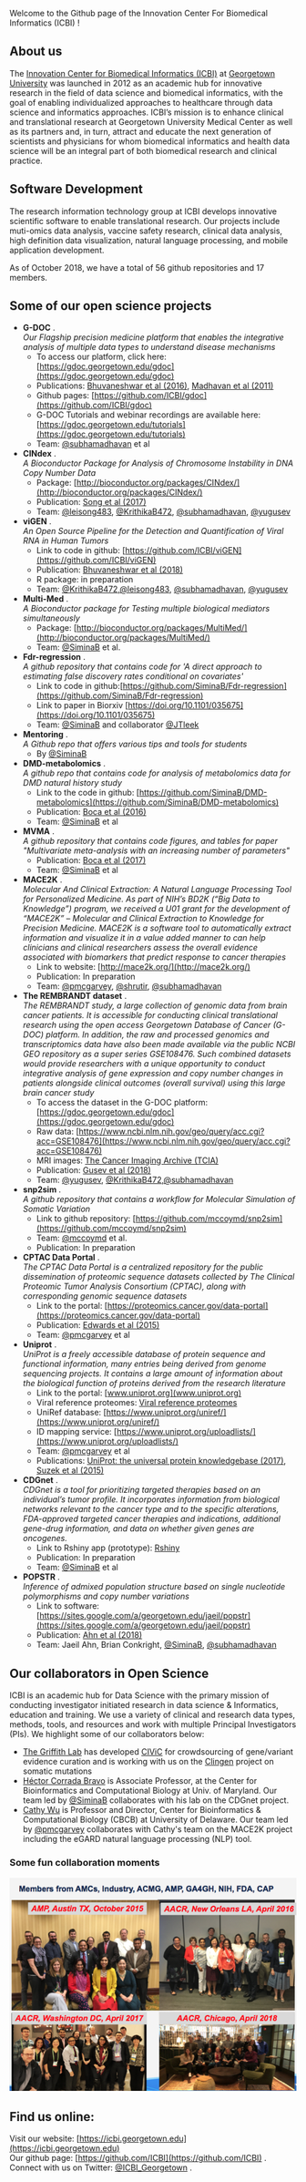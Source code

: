 
Welcome to the Github page of the Innovation Center For Biomedical Informatics (ICBI) !

## About us
The [Innovation Center for Biomedical Informatics (ICBI)](https://icbi.georgetown.edu) at [Georgetown University](https://lombardi.georgetown.edu/Biomedical-Informatics.html) was launched in 2012 as an academic hub for innovative research in the field of data science and biomedical informatics, with the goal of enabling individualized approaches to healthcare through data science and informatics approaches. ICBI’s mission is to enhance clinical and translational research at Georgetown University Medical Center as well as its partners and, in turn, attract and educate the next generation of scientists and physicians for whom biomedical informatics and health data science will be an integral part of both biomedical research and clinical practice. 

## Software Development
The research information technology group at ICBI develops innovative scientific software to enable translational research. Our projects include muti-omics data analysis, vaccine safety research, clinical data analysis, high definition data visualization, natural language processing, and mobile application development. 

As of October 2018, we have a total of 56 github repositories and 17 members. 

## Some of our open science projects
* **G-DOC** .  
*Our Flagship precision medicine platform that enables the integrative analysis of multiple data types to understand disease mechanisms* 
  * To access our platform, click here: [https://gdoc.georgetown.edu/gdoc](https://gdoc.georgetown.edu/gdoc)
  * Publications: [Bhuvaneshwar et al (2016)](https://www.ncbi.nlm.nih.gov/pubmed/27130330), [Madhavan et al (2011)](https://www.ncbi.nlm.nih.gov/pubmed/21969811)
  * Github pages: [https://github.com/ICBI/gdoc](https://github.com/ICBI/gdoc)
  * G-DOC Tutorials and webinar recordings are available here: [https://gdoc.georgetown.edu/tutorials](https://gdoc.georgetown.edu/tutorials)
  * Team: [@subhamadhavan](https://github.com/subhamadhavan) et al
* **CINdex** .  
  *A Bioconductor Package for Analysis of Chromosome Instability in DNA Copy Number Data* 
  * Package: [http://bioconductor.org/packages/CINdex/](http://bioconductor.org/packages/CINdex/)
  * Publication: [Song et al (2017)](https://www.ncbi.nlm.nih.gov/pubmed/29343938)
  * Team: [@leisong483](https://github.com/leisong483), [@KrithikaB472](https://github.com/KrithikaB472), [@subhamadhavan](https://github.com/subhamadhavan), [@yugusev](https://github.com/yugusev)
* **viGEN** .  
  *An Open Source Pipeline for the Detection and Quantification of Viral RNA in Human Tumors*
  * Link to code in github: [https://github.com/ICBI/viGEN](https://github.com/ICBI/viGEN)
  * Publication: [Bhuvaneshwar et al (2018)](https://www.ncbi.nlm.nih.gov/pubmed/29922260)
  * R package: in preparation
  * Team: [@KrithikaB472](https://github.com/KrithikaB472),[@leisong483](https://github.com/leisong483), [@subhamadhavan](https://github.com/subhamadhavan), [@yugusev](https://github.com/yugusev)
* **Multi-Med** .  
  *A Bioconductor package for Testing multiple biological mediators simultaneously*
  * Package: [http://bioconductor.org/packages/MultiMed/](http://bioconductor.org/packages/MultiMed/)
  * Team: [@SiminaB](https://github.com/SiminaB) et al.
* **Fdr-regression** .  
  *A github repository that contains code for 'A direct approach to estimating false discovery rates conditional on covariates'*
  * Link to code in github:[https://github.com/SiminaB/Fdr-regression](https://github.com/SiminaB/Fdr-regression)
  * Link to paper in Biorxiv [https://doi.org/10.1101/035675](https://doi.org/10.1101/035675)
  * Team: [@SiminaB](https://github.com/SiminaB) and collaborator [@JTleek](https://github.com/JTleek)
* **Mentoring** .  
  *A Github repo that offers various tips and tools for students*
  * By [@SiminaB](https://github.com/SiminaB)
* **DMD-metabolomics** .  
  *A github repo that contains code for analysis of metabolomics data for DMD natural history study*
  * Link to the code in github: [https://github.com/SiminaB/DMD-metabolomics](https://github.com/SiminaB/DMD-metabolomics)
  * Publication: [Boca et al (2016)](https://www.ncbi.nlm.nih.gov/pubmed/27082433)
  * Team: [@SiminaB](https://github.com/SiminaB) et al
* **MVMA** .  
  *A github repository that contains code figures, and tables for paper "Multivariate meta-analysis with an increasing number of parameters"*
  * Publication: [Boca et al (2017)](https://www.ncbi.nlm.nih.gov/pubmed/28195655)
  * Team: [@SiminaB](https://github.com/SiminaB) et al
* **MACE2K** .  
 *Molecular And Clinical Extraction: A Natural Language Processing Tool for Personalized Medicine. As part of NIH’s BD2K (“Big Data to Knowledge”) program, we received a U01 grant for the development of “MACE2K” – Molecular and Clinical Extraction to Knowledge for Precision Medicine. MACE2K is a software tool to automatically extract information and visualize it in a value added manner to can help clinicians and clinical researchers assess the overall evidence associated with biomarkers that predict response to cancer therapies*
  * Link to website: [http://mace2k.org/](http://mace2k.org/)
  * Publication: In preparation
  * Team: [@pmcgarvey](https://github.com/orgs/ICBI/people/pmcgarvey), [@shrutir](https://github.com/orgs/ICBI/people/shrutir), [@subhamadhavan](https://github.com/subhamadhavan)
* **The REMBRANDT dataset** .  
  *The REMBRANDT study, a large collection of genomic data from brain cancer patients. It is accessible for conducting clinical translational research using the open access Georgetown Database of Cancer (G-DOC) platform. In addition, the raw and processed genomics and transcriptomics data have also been made available via the public NCBI GEO repository as a super series GSE108476. Such combined datasets would provide researchers with a unique opportunity to conduct integrative analysis of gene expression and copy number changes in patients alongside clinical outcomes (overall survival) using this large brain cancer study*
  * To access the dataset in the G-DOC platform: [https://gdoc.georgetown.edu/gdoc](https://gdoc.georgetown.edu/gdoc)
  * Raw data: [https://www.ncbi.nlm.nih.gov/geo/query/acc.cgi?acc=GSE108476](https://www.ncbi.nlm.nih.gov/geo/query/acc.cgi?acc=GSE108476)
  * MRI images: [The Cancer Imaging Archive (TCIA)](https://wiki.cancerimagingarchive.net/display/Public/REMBRANDT) 
  * Publication: [Gusev et al (2018)](https://www.nature.com/articles/sdata2018158) 
  * Team: [@yugusev](https://github.com/yugusev), [@KrithikaB472](https://github.com/KrithikaB472),[@subhamadhavan](https://github.com/subhamadhavan)
* **snp2sim** .  
*A github repository that contains a workflow for Molecular Simulation of Somatic Variation*
  * Link to github repository: [https://github.com/mccoymd/snp2sim](https://github.com/mccoymd/snp2sim)
  * Team: [@mccoymd](https://github.com/mccoymd) et al.
  * Publication: In preparation
* **CPTAC Data Portal** .  
*The CPTAC Data Portal is a centralized repository for the public dissemination of proteomic sequence datasets collected by The Clinical Proteomic Tumor Analysis Consortium (CPTAC), along with corresponding genomic sequence datasets*
  * Link to the portal: [https://proteomics.cancer.gov/data-portal](https://proteomics.cancer.gov/data-portal)
  * Publication: [Edwards et al (2015)](https://www.ncbi.nlm.nih.gov/pubmed/25873244)
  * Team: [@pmcgarvey](https://github.com/orgs/ICBI/people/pmcgarvey) et al 
* **Uniprot** .  
*UniProt is a freely accessible database of protein sequence and functional information, many entries being derived from genome sequencing projects. It contains a large amount of information about the biological function of proteins derived from the research literature*
  * Link to the portal: [www.uniprot.org](www.uniprot.org)
  * Viral reference proteomes: [Viral reference proteomes](https://www.uniprot.org/proteomes/?query=*&fil=taxonomy%3A%22Viruses+%5B10239%5D%22)
  * UniRef database: [https://www.uniprot.org/uniref/](https://www.uniprot.org/uniref/)
  * ID mapping service: [https://www.uniprot.org/uploadlists/](https://www.uniprot.org/uploadlists/)
  * Team: [@pmcgarvey](https://github.com/orgs/ICBI/people/pmcgarvey) et al 
  * Publications: [UniProt: the universal protein knowledgebase (2017)](https://www.ncbi.nlm.nih.gov/pmc/articles/PMC5861450/), [Suzek et al (2015)](https://academic.oup.com/bioinformatics/article/31/6/926/214968)
* **CDGnet** .   
*CDGnet is a tool for prioritizing targeted therapies based on an individual’s tumor profile. It incorporates information from biological networks relevant to the cancer type and to the specific alterations, FDA-approved targeted cancer therapies and indications, additional gene-drug information, and data on whether given genes are oncogenes.* 
  * Link to Rshiny app (prototype): [Rshiny](https://siminaboca.shinyapps.io/Search_MP_results_using_FDA_approvals_targets_KEGG/)
  * Publication: In preparation
  * Team: [@SiminaB](https://github.com/SiminaB) et al
* **POPSTR** .  
*Inference of admixed population structure based on single nucleotide polymorphisms and copy number variations*
  * Link to software: [https://sites.google.com/a/georgetown.edu/jaeil/popstr](https://sites.google.com/a/georgetown.edu/jaeil/popstr)
  * Publication: [Ahn et al (2018)](https://www.ncbi.nlm.nih.gov/pubmed/29293371)
  * Team: Jaeil Ahn, Brian Conkright, [@SiminaB](https://github.com/SiminaB), [@subhamadhavan](https://github.com/subhamadhavan)

## Our collaborators in Open Science
ICBI is an academic hub for Data Science with the primary mission of conducting investigator initiated research in data science & Informatics, education and training. We use a variety of clinical and research data types, methods, tools, and resources and work with multiple Principal Investigators (PIs). We highlight some of our collaborators below:

* [The Griffith Lab](https://github.com/griffithlab) has developed [CIViC](https://civicdb.org/home) for crowdsourcing of gene/variant evidence curation and is working with us on the [Clingen](https://www.clinicalgenome.org/) project on somatic mutations 
* [Héctor Corrada Bravo](http://github.com/hcorrada) is Associate Professor, at the Center for Bioinformatics and Computational Biology at Univ. of Maryland. Our team led by [@SiminaB](https://github.com/SiminaB) collaborates with his lab on the CDGnet project. 
* [Cathy Wu](https://bioinformatics.udel.edu/people/personnel/cathy_wu/) is Professor and Director, Center for Bioinformatics & Computational Biology (CBCB) at University of Delaware. Our team led by [@pmcgarvey](https://github.com/orgs/ICBI/people/pmcgarvey) collaborates with Cathy's team on the MACE2K project including the eGARD natural language processing (NLP) tool. 

### Some fun collaboration moments
![Collaborators](collab.png)

## Find us online:   
Visit our website: [https://icbi.georgetown.edu](https://icbi.georgetown.edu)   
Our github page: [https://github.com/ICBI](https://github.com/ICBI) .  
Connect with us on Twitter: [@ICBI_Georgetown](https://twitter.com/ICBI_Georgetown) . 
